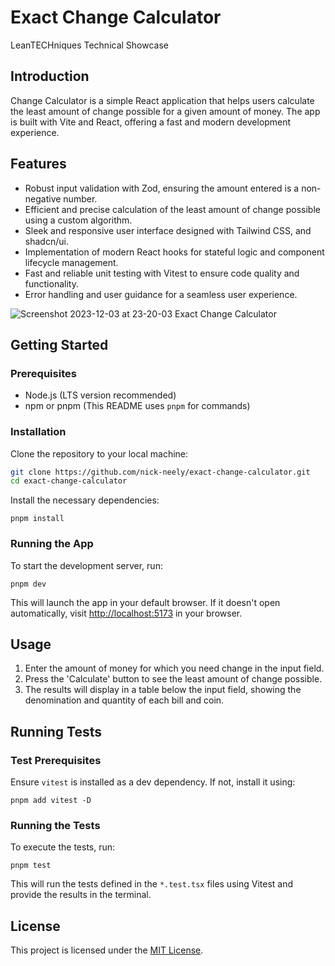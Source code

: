 # Exact Change Calculator
LeanTECHniques Technical Showcase

## Introduction
Change Calculator is a simple React application that helps users calculate the least amount of change possible for a given amount of money. The app is built with Vite and React, offering a fast and modern development experience.

## Features
- Robust input validation with Zod, ensuring the amount entered is a non-negative number.
- Efficient and precise calculation of the least amount of change possible using a custom algorithm.
- Sleek and responsive user interface designed with Tailwind CSS, and shadcn/ui.
- Implementation of modern React hooks for stateful logic and component lifecycle management.
- Fast and reliable unit testing with Vitest to ensure code quality and functionality.
- Error handling and user guidance for a seamless user experience.

![Screenshot 2023-12-03 at 23-20-03 Exact Change Calculator](https://github.com/nick-neely/exact-change-calculator/assets/49537823/1bfc5c52-07e5-43e3-82bf-1006fdbd31ec)

## Getting Started

### Prerequisites
- Node.js (LTS version recommended)
- npm or pnpm (This README uses `pnpm` for commands)

### Installation
Clone the repository to your local machine:
```bash
git clone https://github.com/nick-neely/exact-change-calculator.git
cd exact-change-calculator
```

Install the necessary dependencies:

```
pnpm install
```

### Running the App

To start the development server, run:

```
pnpm dev
```

This will launch the app in your default browser. If it doesn't open automatically, visit [http://localhost:5173](http://localhost:5173) in your browser.

## Usage

1. Enter the amount of money for which you need change in the input field.
2. Press the 'Calculate' button to see the least amount of change possible.
3. The results will display in a table below the input field, showing the denomination and quantity of each bill and coin.

## Running Tests

### Test Prerequisites

Ensure `vitest` is installed as a dev dependency. If not, install it using:

```
pnpm add vitest -D
```

### Running the Tests

To execute the tests, run:

```
pnpm test
```

This will run the tests defined in the `*.test.tsx` files using Vitest and provide the results in the terminal.

## License

This project is licensed under the [MIT License](https://chat.openai.com/c/LICENSE).
